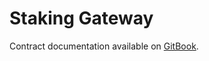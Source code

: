 # Staking Gateway

Contract documentation available on [GitBook](https://docs.starterra.io/technology/smart-contracts/staking-gateway).